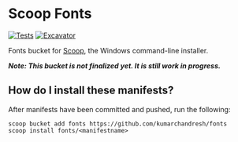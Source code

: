 # Scoop Fonts

[![Tests](https://github.com/kumarchandresh/fonts/actions/workflows/ci.yml/badge.svg)](https://github.com/kumarchandresh/fonts/actions/workflows/ci.yml) [![Excavator](https://github.com/kumarchandresh/fonts/actions/workflows/excavator.yml/badge.svg)](https://github.com/kumarchandresh/fonts/actions/workflows/excavator.yml)

Fonts bucket for [Scoop](https://scoop.sh), the Windows command-line installer.

**_Note: This bucket is not finalized yet. It is still work in progress._**

## How do I install these manifests?

After manifests have been committed and pushed, run the following:

```pwsh
scoop bucket add fonts https://github.com/kumarchandresh/fonts
scoop install fonts/<manifestname>
```
